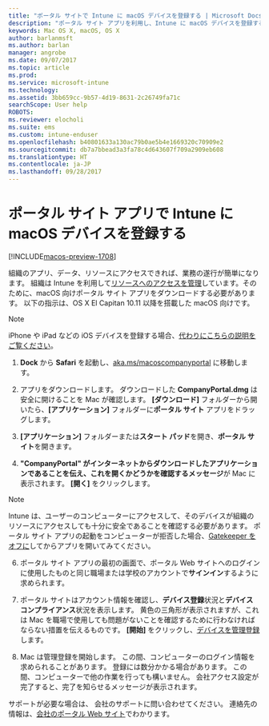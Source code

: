 ```yaml
---
title: "ポータル サイトで Intune に macOS デバイスを登録する | Microsoft Docs"
description: "ポータル サイト アプリを利用し、Intune に macOS デバイスを登録する方法について説明します"
keywords: Mac OS X, macOS, OS X
author: barlanmsft
ms.author: barlan
manager: angrobe
ms.date: 09/07/2017
ms.topic: article
ms.prod: 
ms.service: microsoft-intune
ms.technology: 
ms.assetid: 3bb659cc-9b57-4d19-8631-2c26749fa71c
searchScope: User help
ROBOTS: 
ms.reviewer: elocholi
ms.suite: ems
ms.custom: intune-enduser
ms.openlocfilehash: b40801633a130ac79b0ae5b4e1669320c70909e2
ms.sourcegitcommit: db7a7bbead3a3fa78c4d643607f709a2909eb608
ms.translationtype: HT
ms.contentlocale: ja-JP
ms.lasthandoff: 09/28/2017
---
```

# <a name="enroll-your-macos-device-in-intune-with-the-company-portal-app"></a>ポータル サイト アプリで Intune に macOS デバイスを登録する

[!INCLUDE[macos-preview-1708](./includes/macos-preview-1708.md)]

組織のアプリ、データ、リソースにアクセスできれば、業務の遂行が簡単になります。 組織は Intune を利用して[リソースへのアクセスを管理](what-happens-if-you-install-the-Company-Portal-app-and-enroll-your-device-in-intune-ios.md)しています。そのために、macOS 向けポータル サイト アプリをダウンロードする必要があります。 以下の指示は、OS X El Capitan 10.11 以降を搭載した macOS 向けです。

  > [!NOTE]
  > iPhone や iPad などの iOS デバイスを登録する場合、[代わりにこちらの説明をご覧ください](enroll-your-device-in-intune-ios.md)。

1.  __Dock__ から __Safari__ を起動し、[aka.ms/macoscompanyportal](https://aka.ms/macoscompanyportal) に移動します。 

2. アプリをダウンロードします。 ダウンロードした **CompanyPortal.dmg** は安全に開けることを Mac が確認します。 **[ダウンロード]** フォルダーから開いたら、**[アプリケーション]** フォルダーに**ポータル サイト** アプリをドラッグします。

3. **[アプリケーション]** フォルダーまたは**スタート パッド**を開き、**ポータル サイト**を開きます。

4. **"CompanyPortal" がインターネットからダウンロードしたアプリケーションであることを伝え、これを開くかどうかを確認するメッセージ**が Mac に表示されます。 **[開く]** をクリックします。

  > [!NOTE]
  > Intune は、ユーザーのコンピューターにアクセスして、そのデバイスが組織のリソースにアクセスしても十分に安全であることを確認する必要があります。 ポータル サイト アプリの起動をコンピューターが拒否した場合、[Gatekeeper をオフに](https://support.apple.com/HT202491)してからアプリを開いてみてください。

6. ポータル サイト アプリの最初の画面で、ポータル Web サイトへのログインに使用したものと同じ職場または学校のアカウントで**サインイン**するように求められます。

7. ポータル サイトはアカウント情報を確認し、**デバイス登録**状況と**デバイス コンプライアンス**状況を表示します。 黄色の三角形が表示されますが、これは Mac を職場で使用しても問題がないことを確認するために行わなければならない措置を伝えるものです。 **[開始]** をクリックし、[デバイスを管理登録](what-info-can-your-company-see-when-you-enroll-your-device-in-intune.md)します。

8. Mac は管理登録を開始します。 この間、コンピューターのログイン情報を求められることがあります。 登録には数分かかる場合があります。 この間、コンピューターで他の作業を行っても構いません。 会社アクセス設定が完了すると、完了を知らせるメッセージが表示されます。

サポートが必要な場合は、 会社のサポートに問い合わせてください。 連絡先の情報は、[会社のポータル Web サイト](https://portal.manage.microsoft.com)でわかります。
